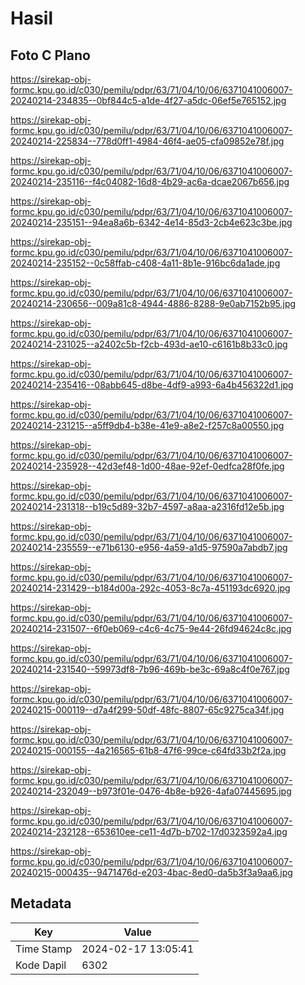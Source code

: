 # Hasil

## Foto C Plano

https://sirekap-obj-formc.kpu.go.id/c030/pemilu/pdpr/63/71/04/10/06/6371041006007-20240214-234835--0bf844c5-a1de-4f27-a5dc-06ef5e765152.jpg

https://sirekap-obj-formc.kpu.go.id/c030/pemilu/pdpr/63/71/04/10/06/6371041006007-20240214-225834--778d0ff1-4984-46f4-ae05-cfa09852e78f.jpg

https://sirekap-obj-formc.kpu.go.id/c030/pemilu/pdpr/63/71/04/10/06/6371041006007-20240214-235116--f4c04082-16d8-4b29-ac6a-dcae2067b656.jpg

https://sirekap-obj-formc.kpu.go.id/c030/pemilu/pdpr/63/71/04/10/06/6371041006007-20240214-235151--94ea8a6b-6342-4e14-85d3-2cb4e623c3be.jpg

https://sirekap-obj-formc.kpu.go.id/c030/pemilu/pdpr/63/71/04/10/06/6371041006007-20240214-235152--0c58ffab-c408-4a11-8b1e-916bc6da1ade.jpg

https://sirekap-obj-formc.kpu.go.id/c030/pemilu/pdpr/63/71/04/10/06/6371041006007-20240214-230656--009a81c8-4944-4886-8288-9e0ab7152b95.jpg

https://sirekap-obj-formc.kpu.go.id/c030/pemilu/pdpr/63/71/04/10/06/6371041006007-20240214-231025--a2402c5b-f2cb-493d-ae10-c6161b8b33c0.jpg

https://sirekap-obj-formc.kpu.go.id/c030/pemilu/pdpr/63/71/04/10/06/6371041006007-20240214-235416--08abb645-d8be-4df9-a993-6a4b456322d1.jpg

https://sirekap-obj-formc.kpu.go.id/c030/pemilu/pdpr/63/71/04/10/06/6371041006007-20240214-231215--a5ff9db4-b38e-41e9-a8e2-f257c8a00550.jpg

https://sirekap-obj-formc.kpu.go.id/c030/pemilu/pdpr/63/71/04/10/06/6371041006007-20240214-235928--42d3ef48-1d00-48ae-92ef-0edfca28f0fe.jpg

https://sirekap-obj-formc.kpu.go.id/c030/pemilu/pdpr/63/71/04/10/06/6371041006007-20240214-231318--b19c5d89-32b7-4597-a8aa-a2316fd12e5b.jpg

https://sirekap-obj-formc.kpu.go.id/c030/pemilu/pdpr/63/71/04/10/06/6371041006007-20240214-235559--e71b6130-e956-4a59-a1d5-97590a7abdb7.jpg

https://sirekap-obj-formc.kpu.go.id/c030/pemilu/pdpr/63/71/04/10/06/6371041006007-20240214-231429--b184d00a-292c-4053-8c7a-451193dc6920.jpg

https://sirekap-obj-formc.kpu.go.id/c030/pemilu/pdpr/63/71/04/10/06/6371041006007-20240214-231507--6f0eb069-c4c6-4c75-9e44-26fd94624c8c.jpg

https://sirekap-obj-formc.kpu.go.id/c030/pemilu/pdpr/63/71/04/10/06/6371041006007-20240214-231540--59973df8-7b96-469b-be3c-69a8c4f0e767.jpg

https://sirekap-obj-formc.kpu.go.id/c030/pemilu/pdpr/63/71/04/10/06/6371041006007-20240215-000119--d7a4f299-50df-48fc-8807-65c9275ca34f.jpg

https://sirekap-obj-formc.kpu.go.id/c030/pemilu/pdpr/63/71/04/10/06/6371041006007-20240215-000155--4a216565-61b8-47f6-99ce-c64fd33b2f2a.jpg

https://sirekap-obj-formc.kpu.go.id/c030/pemilu/pdpr/63/71/04/10/06/6371041006007-20240214-232049--b973f01e-0476-4b8e-b926-4afa07445695.jpg

https://sirekap-obj-formc.kpu.go.id/c030/pemilu/pdpr/63/71/04/10/06/6371041006007-20240214-232128--653610ee-ce11-4d7b-b702-17d0323592a4.jpg

https://sirekap-obj-formc.kpu.go.id/c030/pemilu/pdpr/63/71/04/10/06/6371041006007-20240215-000435--9471476d-e203-4bac-8ed0-da5b3f3a9aa6.jpg


## Metadata

| Key        | Value               |
| ---------- | ------------------- |
| Time Stamp | 2024-02-17 13:05:41 |
| Kode Dapil | 6302                |



